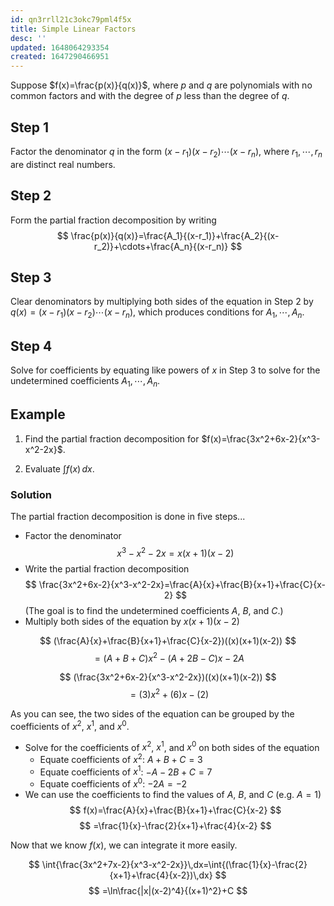 ```yaml
---
id: qn3rrll21c3okc79pml4f5x
title: Simple Linear Factors
desc: ''
updated: 1648064293354
created: 1647290466951
---
```


Suppose $f(x)=\frac{p(x)}{q(x)}$, where $p$ and $q$ are polynomials with no common factors and with the degree of $p$ less than the degree of $q$.

## Step 1

Factor the denominator $q$ in the form $(x-r_1)(x-r_2)\cdots(x-r_n)$, where $r_1,\cdots,r_n$ are distinct real numbers.

## Step 2

Form the partial fraction decomposition by writing
$$
\frac{p(x)}{q(x)}=\frac{A_1}{(x-r_1)}+\frac{A_2}{(x-r_2)}+\cdots+\frac{A_n}{(x-r_n)}
$$

## Step 3

Clear denominators by multiplying both sides of the equation in Step 2 by $q(x)=(x-r_1)(x-r_2)\cdots(x-r_n)$, which produces conditions for $A_1,\cdots,A_n$.

## Step 4

Solve for coefficients by equating like powers of $x$ in Step 3 to solve for the undetermined coefficients $A_1,\cdots,A_n$.

## Example

1. Find the partial fraction decomposition for $f(x)=\frac{3x^2+6x-2}{x^3-x^2-2x}$.

2. Evaluate $\int{f(x)}\,dx$.

### Solution

The partial fraction decomposition is done in five steps...

- Factor the denominator
$$
x^3-x^2-2x=x(x+1)(x-2)
$$
- Write the partial fraction decomposition
$$
\frac{3x^2+6x-2}{x^3-x^2-2x}=\frac{A}{x}+\frac{B}{x+1}+\frac{C}{x-2}
$$
(The goal is to find the undetermined coefficients $A$, $B$, and $C$.)
- Multiply both sides of the equation by $x(x+1)(x-2)$

$$
(\frac{A}{x}+\frac{B}{x+1}+\frac{C}{x-2})((x)(x+1)(x-2))
$$
$$
=(A+B+C)x^2-(A+2B-C)x-2A
$$

$$
(\frac{3x^2+6x-2}{x^3-x^2-2x})((x)(x+1)(x-2))
$$
$$
=(3)x^2+(6)x-(2)
$$

As you can see, the two sides of the equation can be grouped by the coefficients of $x^2$, $x^1$, and $x^0$.

- Solve for the coefficients of $x^2$, $x^1$, and $x^0$ on both sides of the equation
    - Equate coefficients of $x^2$: $A+B+C=3$
    - Equate coefficients of $x^1$: $-A-2B+C=7$
    - Equate coefficients of $x^0$: $-2A=-2$
- We can use the coefficients to find the values of $A$, $B$, and $C$ (e.g. $A=1$)
$$
f(x)=\frac{A}{x}+\frac{B}{x+1}+\frac{C}{x-2}
$$
$$
=\frac{1}{x}-\frac{2}{x+1}+\frac{4}{x-2}
$$

Now that we know $f(x)$, we can integrate it more easily.

$$
\int{\frac{3x^2+7x-2}{x^3-x^2-2x}}\,dx=\int{(\frac{1}{x}-\frac{2}{x+1}+\frac{4}{x-2})\,dx}
$$
$$
=\ln\frac{|x|(x-2)^4}{(x+1)^2}+C
$$